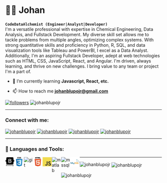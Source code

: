 # 🏄‍♂️ Johan
**`CodeDataAlchemist (Engineer|Analyst|Developer)`**
<br>
I'm a versatile professional with expertise in Chemical Engineering, Data Analysis, and Fullstack Development. My diverse skill set allows me to tackle problems from multiple angles, optimizing complex systems. With strong quantitative skills and proficiency in Python, R, SQL, and data visualization tools like Tableau and PowerBI, I excel as a Data Analyst. Additionally, I'm an aspiring Fullstack Developer, adept at web technologies such as HTML, CSS, JavaScript, React, and Angular. I'm driven, always learning, and thrive on new challenges. I bring value to any team or project I'm a part of.

- 🌱 I’m currently learning **Javascript, React, etc.**

- 📫 How to reach me **johanblupojr@gmail.com**

<p align="left">
<a href="https://github.com/johanblupojr?tab=followers">
 <img alt="followers" title="Follow me on Github" src="https://custom-icon-badges.demolab.com/github/followers/johanblupojr?color=236ad3&labelColor=1155ba&style=for-the-badge&logo=person-add&label=Follow&logoColor=white"/></a>
 <img src="https://komarev.com/ghpvc/?username=johanblupojr&label=Views&color=blueviolet&style=for-the-badge&logo=star" alt="johanblupojr" />   
 </p>

---

<h3 align="left">Connect with me:</h3>
<p align="left">
<a href="https://twitter.com/Jooooohaaan" target="blank"><img align="center" src="https://raw.githubusercontent.com/rahuldkjain/github-profile-readme-generator/master/src/images/icons/Social/twitter.svg" alt="johanblupojr" height="30" width="30" /></a>
<a href="https://linkedin.com/in/johanblupojr" target="blank"><img align="center" src="https://raw.githubusercontent.com/rahuldkjain/github-profile-readme-generator/master/src/images/icons/Social/linked-in-alt.svg" alt="johanblupojr" height="30" width="30" /></a>
<a href="https://fb.com/johanblupojr" target="blank"><img align="center" src="https://raw.githubusercontent.com/rahuldkjain/github-profile-readme-generator/master/src/images/icons/Social/facebook.svg" alt="johanblupojr" height="30" width="30" /></a>
<a href="https://instagram.com/jooohaaaaan" target="blank"><img align="center" src="https://raw.githubusercontent.com/rahuldkjain/github-profile-readme-generator/master/src/images/icons/Social/instagram.svg" alt="johanblupojr" height="30" width="30" /></a>
</p>

---

<h3 align="left">🧰 Languages and Tools:</h3>

<img align="left" width="30px" style="padding-right-:10px" src="https://raw.githubusercontent.com/devicons/devicon/master/icons/bootstrap/bootstrap-plain-wordmark.svg" alt="bootstrap" /> 
<img align="left" width="30px" style="padding-right-:10px" src="https://raw.githubusercontent.com/devicons/devicon/master/icons/css3/css3-original-wordmark.svg" alt="css3" /> 
<img align="left" width="30px" style="padding-right-:10px" src="https://www.vectorlogo.zone/logos/git-scm/git-scm-icon.svg" alt="git" /> 
<img align="left" width="30px" style="padding-right-:10px" src="https://raw.githubusercontent.com/devicons/devicon/master/icons/html5/html5-original-wordmark.svg" alt="html5" /> 
<img align="left" width="30px" style="padding-right-:10px" src="https://raw.githubusercontent.com/devicons/devicon/master/icons/javascript/javascript-original.svg" alt="javascript" /> 
<img align="left" width="30px" style="padding-right-:10px" src="https://upload.wikimedia.org/wikipedia/commons/2/21/Matlab_Logo.png" alt="matlab" /> 
<img align="left" width="30px" style="padding-right-:10px" src="https://www.svgrepo.com/show/303229/microsoft-sql-server-logo.svg" alt="mssql" /> 
<img align="left" width="30px" style="padding-right-:10px" src="https://raw.githubusercontent.com/devicons/devicon/master/icons/mysql/mysql-original-wordmark.svg" alt="mysql" /> </p>

---


<p><img align="left" src="https://github-readme-stats.vercel.app/api/top-langs?username=johanblupojr&show_icons=true&locale=en&layout=compact" alt="johanblupojr" /></p>

<p>&nbsp;<img align="center" src="https://github-readme-stats.vercel.app/api?username=johanblupojr&show_icons=true&locale=en" alt="johanblupojr" /></p>

<p><img align="center" src="https://github-readme-streak-stats.herokuapp.com/?user=johanblupojr&" alt="johanblupojr" /></p>

<!--
**johanblupojr/johanblupojr** is a ✨ _special_ ✨ repository because its `README.md` (this file) appears on your GitHub profile.

Here are some ideas to get you started:

- 🔭 I’m currently working on ...
- 🌱 I’m currently learning ...
- 👯 I’m looking to collaborate on ...
- 🤔 I’m looking for help with ...
- 💬 Ask me about ...
- 📫 How to reach me: ...
- 😄 Pronouns: ...
- ⚡ Fun fact: ...
-->
